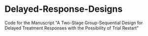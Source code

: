 # Delayed-Response-Designs
Code for the Manuscript "A Two-Stage Group-Sequential Design for Delayed Treatment Responses with the Possibility of Trial Restart"
